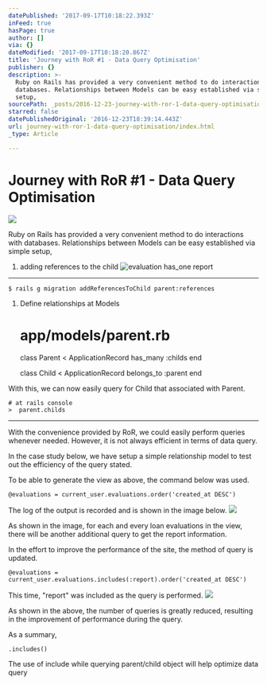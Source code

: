 ```yaml
---
datePublished: '2017-09-17T10:18:22.393Z'
inFeed: true
hasPage: true
author: []
via: {}
dateModified: '2017-09-17T10:18:20.867Z'
title: 'Journey with RoR #1 - Data Query Optimisation'
publisher: {}
description: >-
  Ruby on Rails has provided a very convenient method to do interactions with
  databases. Relationships between Models can be easy established via simple
  setup,
sourcePath: _posts/2016-12-23-journey-with-ror-1-data-query-optimisation.md
starred: false
datePublishedOriginal: '2016-12-23T18:39:14.443Z'
url: journey-with-ror-1-data-query-optimisation/index.html
_type: Article

---
```

# Journey with RoR \#1 - Data Query Optimisation
![](https://the-grid-user-content.s3-us-west-2.amazonaws.com/3fbfbcd8-a0a8-4fc4-861e-e2498422fa33.png)

Ruby on Rails has provided a very convenient method to do interactions with databases. Relationships between Models can be easy established via simple setup,

1. adding references to the child
![evaluation has_one report](https://the-grid-user-content.s3-us-west-2.amazonaws.com/40d5e167-1242-49f2-b948-3ec91c890225.png)

---

    $ rails g migration addReferencesToChild parent:references

1. Define relationships at Models

    # app/models/parent.rb
      
    class Parent < ApplicationRecord
     has_many :childs
    end
    
    class Child < ApplicationRecord
     belongs_to :parent
    end

With this, we can now easily query for Child that associated with Parent.

    # at rails console
    >  parent.childs

---

With the convenience provided by RoR, we could easily perform queries whenever needed. However, it is not always efficient in terms of data query.

In the case study below, we have setup a simple relationship model to test out the efficiency of the query stated.

To be able to generate the view as above, the command below was used.

    @evaluations = current_user.evaluations.order('created_at DESC')

The log of the output is recorded and is shown in the image below.
![](https://the-grid-user-content.s3-us-west-2.amazonaws.com/3c4b851b-1049-45d2-81a6-200eb2e5d5ea.png)

As shown in the image, for each and every loan evaluations in the view, there will be another additional query to get the report information.

In the effort to improve the performance of the site, the method of query is updated.

    @evaluations = current_user.evaluations.includes(:report).order('created_at DESC')

This time, "report" was included as the query is performed.
![](https://the-grid-user-content.s3-us-west-2.amazonaws.com/08eb8a71-4ddb-45b4-bc12-0bab7418b2ba.png)

As shown in the above, the number of queries is greatly reduced, resulting in the improvement of performance during the query.

As a summary,

    .includes()

The use of include while querying parent/child object will help optimize data query